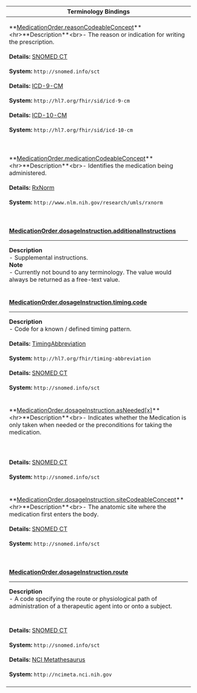 |Terminology Bindings|
|---|
|<p>**[MedicationOrder.reasonCodeableConcept](https://hl7.org/fhir/DSTU2/medicationorder-definitions.html#MedicationOrder.reason_x_)**<hr>**Description**<br>- The reason or indication for writing the prescription.<br><br>**Details:** [SNOMED CT](https://hl7.org/fhir/dstu2/snomedct.html)<br><br>**System:** `http://snomed.info/sct`<br><br>**Details:** [ICD-9-CM](https://terminology.hl7.org/ICD.html#icd-9-variants)<br><br>**System:** `http://hl7.org/fhir/sid/icd-9-cm`<br><br>**Details:** [ICD-10-CM](https://terminology.hl7.org/CodeSystem-icd10CM.html)<br><br>**System:** `http://hl7.org/fhir/sid/icd-10-cm`<br><br>|
|<p>**[MedicationOrder.medicationCodeableConcept](http://hl7.org/fhir/DSTU2/medicationstatement-definitions.html#MedicationStatement.medication_x_)**<hr>**Description**<br>- Identifies the medication being administered.<br><br>**Details:** [RxNorm](https://hl7.org/fhir/dstu2/rxnorm.html)<br><br>**System:** `http://www.nlm.nih.gov/research/umls/rxnorm`<br><br>|
|<p>**[MedicationOrder.dosageInstruction.additionalInstructions](https://hl7.org/fhir/DSTU2/medicationorder-definitions.html#MedicationOrder.dosageInstruction.additionalInstructions)**<hr>**Description**<br>- Supplemental instructions.<br>**Note**<br>- Currently not bound to any terminology. The value would always be returned as a free-text value.<br><br>|
|<p>**[MedicationOrder.dosageInstruction.timing.code](https://hl7.org/fhir/DSTU2/datatypes-definitions.html#Timing.code)**<hr>**Description**<br>- Code for a known / defined timing pattern.<br><br>**Details:** [TimingAbbreviation](https://hl7.org/fhir/dstu2/valueset-timing-abbreviation.html)<br><br>**System:** `http://hl7.org/fhir/timing-abbreviation`<br><br>**Details:** [SNOMED CT](https://hl7.org/fhir/dstu2/snomedct.html)<br><br>**System:** `http://snomed.info/sct`<br><br>|
|<p>**[MedicationOrder.dosageInstruction.asNeeded[x]](https://hl7.org/fhir/DSTU2/medicationstatement-definitions.html#MedicationStatement.dosage.asNeeded_x_)**<hr>**Description**<br>- Indicates whether the Medication is only taken when needed or the preconditions for taking the medication.
<br><br>**Details:** [SNOMED CT](https://hl7.org/fhir/dstu2/snomedct.html)<br><br>**System:** `http://snomed.info/sct`<br><br>|
|<p>**[MedicationOrder.dosageInstruction.siteCodeableConcept](https://hl7.org/fhir/DSTU2/medicationorder-definitions.html#MedicationOrder.dosageInstruction.site_x_)**<hr>**Description**<br>- The anatomic site where the medication first enters the body.<br><br>**Details:** [SNOMED CT](https://hl7.org/fhir/dstu2/snomedct.html)<br><br>**System:** `http://snomed.info/sct`<br><br>|
|<p>**[MedicationOrder.dosageInstruction.route](https://hl7.org/fhir/DSTU2/medicationorder-definitions.html#MedicationOrder.dosageInstruction.route)**<hr>**Description**<br>- A code specifying the route or physiological path of administration of a therapeutic agent into or onto a subject.
<br><br>**Details:** [SNOMED CT](https://hl7.org/fhir/dstu2/snomedct.html)<br><br>**System:** `http://snomed.info/sct`<br><br>**Details:** [NCI Metathesaurus](https://hl7.org/fhir/dstu2/ncimeta.html)<br><br>**System:** `http://ncimeta.nci.nih.gov`<br><br>|
